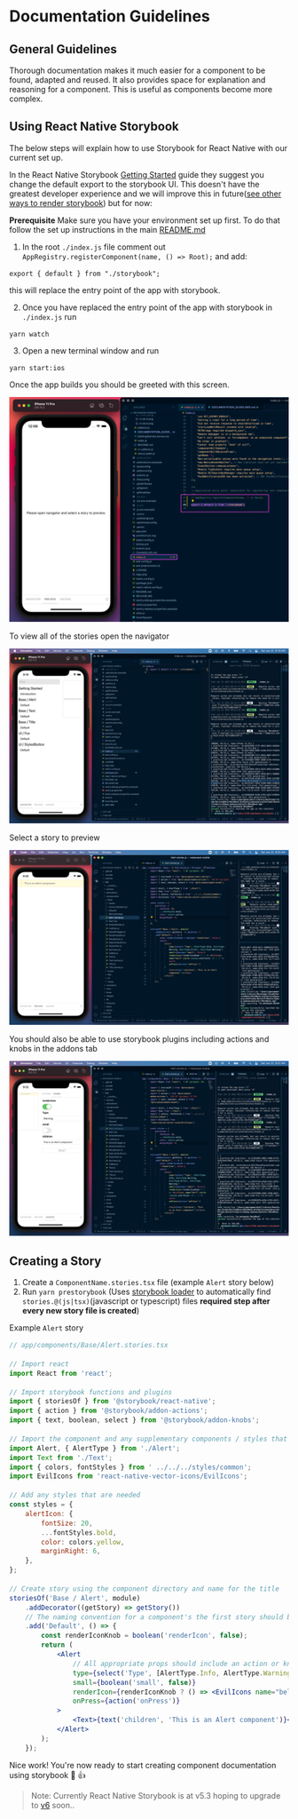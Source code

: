 # Documentation Guidelines

## General Guidelines

Thorough documentation makes it much easier for a component to be found, adapted and reused. It also provides space for explanation and reasoning for a component. This is useful as components become more complex.

## Using React Native Storybook

The below steps will explain how to use Storybook for React Native with our current set up.

In the React Native Storybook [Getting Started](https://github.com/storybookjs/react-native/tree/v5.3.25#getting-started) guide they suggest you change the default export to the storybook UI. This doesn't have the greatest developer experience and we will improve this in future([see other ways to render storybook](https://github.com/storybookjs/react-native/tree/v5.3.25#other-ways-to-render-storybook)) but for now:

**Prerequisite**
Make sure you have your environment set up first. To do that follow the set up instructions in the main [README.md](https://github.com/MetaMask/metamask-mobile)

1. In the root `./index.js` file comment out `AppRegistry.registerComponent(name, () => Root);` and add:

```
export { default } from "./storybook";
```

this will replace the entry point of the app with storybook.

2. Once you have replaced the entry point of the app with storybook in `./index.js` run

```
yarn watch
```

3. Open a new terminal window and run

```
yarn start:ios
```

Once the app builds you should be greeted with this screen.

![React Native Storybook Preview](./images/rn.sb.1.png)

To view all of the stories open the navigator

![Storybook Navigator](./images/rn.sb.2.png)

Select a story to preview

![Storybook Navigator](./images/rn.sb.3.png)

You should also be able to use storybook plugins including actions and knobs in the addons tab

![Storybook Plugins](./images/rn.sb.4.png)

## Creating a Story

1. Create a `ComponentName.stories.tsx` file (example `Alert` story below)
2. Run `yarn prestorybook` (Uses [storybook loader](https://github.com/elderfo/react-native-storybook-loader) to automatically find `stories.@(js|tsx)`(javascript or typescript) files **required step after every new story file is created**)

Example `Alert` story

```jsx
// app/components/Base/Alert.stories.tsx

// Import react
import React from 'react';

// Import storybook functions and plugins
import { storiesOf } from '@storybook/react-native';
import { action } from '@storybook/addon-actions';
import { text, boolean, select } from '@storybook/addon-knobs';

// Import the component and any supplementary components / styles that will help with documentation / interactivity
import Alert, { AlertType } from './Alert';
import Text from './Text';
import { colors, fontStyles } from ' ../../../styles/common';
import EvilIcons from 'react-native-vector-icons/EvilIcons';

// Add any styles that are needed
const styles = {
	alertIcon: {
		fontSize: 20,
		...fontStyles.bold,
		color: colors.yellow,
		marginRight: 6,
	},
};

// Create story using the component directory and name for the title
storiesOf('Base / Alert', module)
	.addDecorator((getStory) => getStory())
	// The naming convention for a component's the first story should be "Default"
	.add('Default', () => {
		const renderIconKnob = boolean('renderIcon', false);
		return (
			<Alert
				// All appropriate props should include an action or knob to show component api options
				type={select('Type', [AlertType.Info, AlertType.Warning, AlertType.Error], AlertType.Warning)}
				small={boolean('small', false)}
				renderIcon={renderIconKnob ? () => <EvilIcons name="bell" style={styles.alertIcon} /> : () => null}
				onPress={action('onPress')}
			>
				<Text>{text('children', 'This is an Alert component')}</Text>
			</Alert>
		);
	});
```

Nice work! You're now ready to start creating component documentation using storybook 🎉 👍

> Note: Currently React Native Storybook is at v5.3 hoping to upgrade to [v6](https://github.com/storybookjs/react-native/blob/next-6.0/v6README.md) soon..
